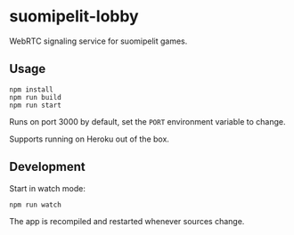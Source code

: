 # suomipelit-lobby

WebRTC signaling service for suomipelit games.

## Usage

```
npm install
npm run build
npm run start
```

Runs on port 3000 by default, set the `PORT` environment variable to
change.

Supports running on Heroku out of the box.

## Development

Start in watch mode:

```
npm run watch
```

The app is recompiled and restarted whenever sources change.
